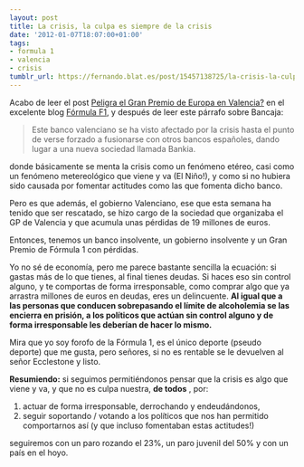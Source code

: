 ```yaml
---
layout: post
title: La crisis, la culpa es siempre de la crisis
date: '2012-01-07T18:07:00+01:00'
tags:
- formula 1
- valencia
- crisis
tumblr_url: https://fernando.blat.es/post/15457138725/la-crisis-la-culpa-es-siempre-de-la-crisis
---
```

Acabo de leer el post [Peligra el Gran Premio de Europa en Valencia?](http://www.formulaf1.es/16122/%C2%BFpeligra-el-gran-premio-de-europa-en-valencia/) en el excelente blog [Fórmula F1](http://www.formulaf1.es/), y después de leer este párrafo sobre Bancaja:

> Este banco valenciano se ha visto afectado por la crisis hasta el punto de verse forzado a fusionarse con otros bancos españoles, dando lugar a una nueva sociedad llamada Bankia.

donde básicamente se menta la crisis como un fenómeno etéreo, casi como un fenómeno metereológico que viene y va (El Niño!), y como si no hubiera sido causada por fomentar actitudes como las que fomenta dicho banco.

Pero es que además, el gobierno Valenciano, ese que esta semana ha tenido que ser rescatado, se hizo cargo de la sociedad que organizaba el GP de Valencia y que acumula unas pérdidas de 19 millones de euros.

Entonces, tenemos un banco insolvente, un gobierno insolvente y un Gran Premio de Fórmula 1 con pérdidas.

Yo no sé de economía, pero me parece bastante sencilla la ecuación: si gastas más de lo que tienes, al final tienes deudas. Si haces eso sin control alguno, y te comportas de forma irresponsable, como comprar algo que ya arrastra millones de euros en deudas, eres un delincuente. **Al igual que a las personas que conducen sobrepasando el límite de alcoholemia se las encierra en prisión, a los políticos que actúan sin control alguno y de forma irresponsable les deberían de hacer lo mismo.**

Mira que yo soy forofo de la Fórmula 1, es el único deporte (pseudo deporte) que me gusta, pero señores, si no es rentable se le devuelven al señor Ecclestone y listo.

**Resumiendo:** si seguimos permitiéndonos pensar que la crisis es algo que viene y va, y que no es culpa nuestra, **de todos** , por:

1. actuar de forma irresponsable, derrochando y endeudándonos,
2. seguir soportando / votando a los políticos que nos han permitido comportarnos así (y que incluso fomentaban estas actitudes!)

seguiremos con un paro rozando el 23%, un paro juvenil del 50% y con un país en el hoyo.

